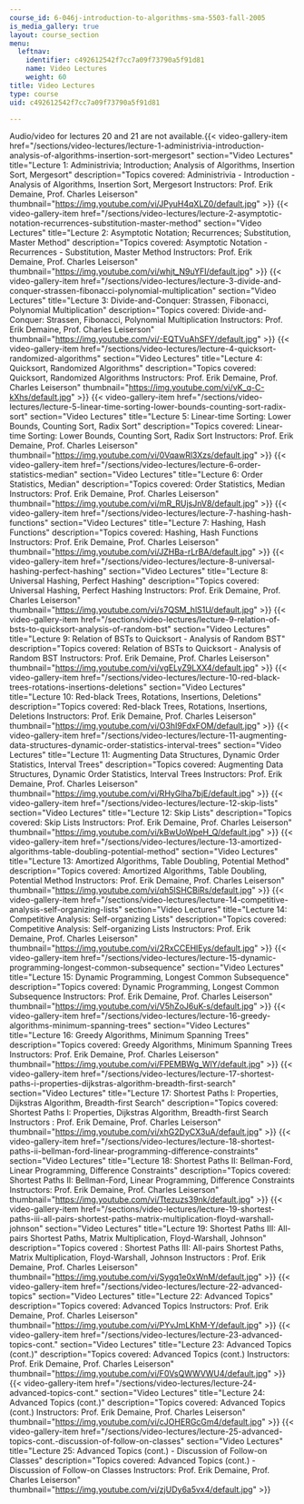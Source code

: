 ```yaml
---
course_id: 6-046j-introduction-to-algorithms-sma-5503-fall-2005
is_media_gallery: true
layout: course_section
menu:
  leftnav:
    identifier: c492612542f7cc7a09f73790a5f91d81
    name: Video Lectures
    weight: 60
title: Video Lectures
type: course
uid: c492612542f7cc7a09f73790a5f91d81

---
```


Audio/video for lectures 20 and 21 are not available.{{< video-gallery-item href="/sections/video-lectures/lecture-1-administrivia-introduction-analysis-of-algorithms-insertion-sort-mergesort" section="Video Lectures" title="Lecture 1: Administrivia; Introduction; Analysis of Algorithms, Insertion Sort, Mergesort" description="Topics covered: Administrivia - Introduction - Analysis of Algorithms, Insertion Sort, Mergesort Instructors: Prof. Erik Demaine, Prof. Charles Leiserson" thumbnail="https://img.youtube.com/vi/JPyuH4qXLZ0/default.jpg" >}} {{< video-gallery-item href="/sections/video-lectures/lecture-2-asymptotic-notation-recurrences-substitution-master-method" section="Video Lectures" title="Lecture 2: Asymptotic Notation; Recurrences; Substitution, Master Method" description="Topics covered: Asymptotic Notation - Recurrences - Substitution, Master Method Instructors: Prof. Erik Demaine, Prof. Charles Leiserson" thumbnail="https://img.youtube.com/vi/whjt_N9uYFI/default.jpg" >}} {{< video-gallery-item href="/sections/video-lectures/lecture-3-divide-and-conquer-strassen-fibonacci-polynomial-multiplication" section="Video Lectures" title="Lecture 3: Divide-and-Conquer: Strassen, Fibonacci, Polynomial Multiplication" description="Topics covered: Divide-and-Conquer: Strassen, Fibonacci, Polynomial Multiplication Instructors: Prof. Erik Demaine, Prof. Charles Leiserson" thumbnail="https://img.youtube.com/vi/-EQTVuAhSFY/default.jpg" >}} {{< video-gallery-item href="/sections/video-lectures/lecture-4-quicksort-randomized-algorithms" section="Video Lectures" title="Lecture 4: Quicksort, Randomized Algorithms" description="Topics covered: Quicksort, Randomized Algorithms Instructors: Prof. Erik Demaine, Prof. Charles Leiserson" thumbnail="https://img.youtube.com/vi/vK_q-C-kXhs/default.jpg" >}} {{< video-gallery-item href="/sections/video-lectures/lecture-5-linear-time-sorting-lower-bounds-counting-sort-radix-sort" section="Video Lectures" title="Lecture 5: Linear-time Sorting: Lower Bounds, Counting Sort, Radix Sort" description="Topics covered: Linear-time Sorting: Lower Bounds, Counting Sort, Radix Sort Instructors: Prof. Erik Demaine, Prof. Charles Leiserson" thumbnail="https://img.youtube.com/vi/0VqawRl3Xzs/default.jpg" >}} {{< video-gallery-item href="/sections/video-lectures/lecture-6-order-statistics-median" section="Video Lectures" title="Lecture 6: Order Statistics, Median" description="Topics covered: Order Statistics, Median Instructors: Prof. Erik Demaine, Prof. Charles Leiserson" thumbnail="https://img.youtube.com/vi/mR_RUjsJnV8/default.jpg" >}} {{< video-gallery-item href="/sections/video-lectures/lecture-7-hashing-hash-functions" section="Video Lectures" title="Lecture 7: Hashing, Hash Functions" description="Topics covered: Hashing, Hash Functions Instructors: Prof. Erik Demaine, Prof. Charles Leiserson" thumbnail="https://img.youtube.com/vi/JZHBa-rLrBA/default.jpg" >}} {{< video-gallery-item href="/sections/video-lectures/lecture-8-universal-hashing-perfect-hashing" section="Video Lectures" title="Lecture 8: Universal Hashing, Perfect Hashing" description="Topics covered: Universal Hashing, Perfect Hashing Instructors: Prof. Erik Demaine, Prof. Charles Leiserson" thumbnail="https://img.youtube.com/vi/s7QSM_hlS1U/default.jpg" >}} {{< video-gallery-item href="/sections/video-lectures/lecture-9-relation-of-bsts-to-quicksort-analysis-of-random-bst" section="Video Lectures" title="Lecture 9: Relation of BSTs to Quicksort - Analysis of Random BST" description="Topics covered: Relation of BSTs to Quicksort - Analysis of Random BST Instructors: Prof. Erik Demaine, Prof. Charles Leiserson" thumbnail="https://img.youtube.com/vi/vgELyZ9LXX4/default.jpg" >}} {{< video-gallery-item href="/sections/video-lectures/lecture-10-red-black-trees-rotations-insertions-deletions" section="Video Lectures" title="Lecture 10: Red-black Trees, Rotations, Insertions, Deletions" description="Topics covered: Red-black Trees, Rotations, Insertions, Deletions Instructors: Prof. Erik Demaine, Prof. Charles Leiserson" thumbnail="https://img.youtube.com/vi/O3hI9FdxFOM/default.jpg" >}} {{< video-gallery-item href="/sections/video-lectures/lecture-11-augmenting-data-structures-dynamic-order-statistics-interval-trees" section="Video Lectures" title="Lecture 11: Augmenting Data Structures, Dynamic Order Statistics, Interval Trees" description="Topics covered: Augmenting Data Structures, Dynamic Order Statistics, Interval Trees Instructors: Prof. Erik Demaine, Prof. Charles Leiserson" thumbnail="https://img.youtube.com/vi/RHyGlha7bjE/default.jpg" >}} {{< video-gallery-item href="/sections/video-lectures/lecture-12-skip-lists" section="Video Lectures" title="Lecture 12: Skip Lists" description="Topics covered: Skip Lists Instructors: Prof. Erik Demaine, Prof. Charles Leiserson" thumbnail="https://img.youtube.com/vi/kBwUoWpeH_Q/default.jpg" >}} {{< video-gallery-item href="/sections/video-lectures/lecture-13-amortized-algorithms-table-doubling-potential-method" section="Video Lectures" title="Lecture 13: Amortized Algorithms, Table Doubling, Potential Method" description="Topics covered: Amortized Algorithms, Table Doubling, Potential Method Instructors: Prof. Erik Demaine, Prof. Charles Leiserson" thumbnail="https://img.youtube.com/vi/qh5lSHCBiRs/default.jpg" >}} {{< video-gallery-item href="/sections/video-lectures/lecture-14-competitive-analysis-self-organizing-lists" section="Video Lectures" title="Lecture 14: Competitive Analysis: Self-organizing Lists" description="Topics covered: Competitive Analysis: Self-organizing Lists Instructors: Prof. Erik Demaine, Prof. Charles Leiserson" thumbnail="https://img.youtube.com/vi/2RxCCEHlEys/default.jpg" >}} {{< video-gallery-item href="/sections/video-lectures/lecture-15-dynamic-programming-longest-common-subsequence" section="Video Lectures" title="Lecture 15: Dynamic Programming, Longest Common Subsequence" description="Topics covered: Dynamic Programming, Longest Common Subsequence Instructors: Prof. Erik Demaine, Prof. Charles Leiserson" thumbnail="https://img.youtube.com/vi/V5hZoJ6uK-s/default.jpg" >}} {{< video-gallery-item href="/sections/video-lectures/lecture-16-greedy-algorithms-minimum-spanning-trees" section="Video Lectures" title="Lecture 16: Greedy Algorithms, Minimum Spanning Trees" description="Topics covered: Greedy Algorithms, Minimum Spanning Trees Instructors: Prof. Erik Demaine, Prof. Charles Leiserson" thumbnail="https://img.youtube.com/vi/FPEMBWg_WlY/default.jpg" >}} {{< video-gallery-item href="/sections/video-lectures/lecture-17-shortest-paths-i-properties-dijkstras-algorithm-breadth-first-search" section="Video Lectures" title="Lecture 17: Shortest Paths I: Properties, Dijkstras Algorithm, Breadth-first Search" description="Topics covered: Shortest Paths I: Properties, Dijkstras Algorithm, Breadth-first Search Instructors : Prof. Erik Demaine, Prof. Charles Leiserson" thumbnail="https://img.youtube.com/vi/xhG2DyCX3uA/default.jpg" >}} {{< video-gallery-item href="/sections/video-lectures/lecture-18-shortest-paths-ii-bellman-ford-linear-programming-difference-constraints" section="Video Lectures" title="Lecture 18: Shortest Paths II: Bellman-Ford, Linear Programming, Difference Constraints" description="Topics covered: Shortest Paths II: Bellman-Ford, Linear Programming, Difference Constraints Instructors: Prof. Erik Demaine, Prof. Charles Leiserson" thumbnail="https://img.youtube.com/vi/Ttezuzs39nk/default.jpg" >}} {{< video-gallery-item href="/sections/video-lectures/lecture-19-shortest-paths-iii-all-pairs-shortest-paths-matrix-multiplication-floyd-warshall-johnson" section="Video Lectures" title="Lecture 19: Shortest Paths III: All-pairs Shortest Paths, Matrix Multiplication, Floyd-Warshall, Johnson" description="Topics covered : Shortest Paths III: All-pairs Shortest Paths, Matrix Multiplication, Floyd-Warshall, Johnson Instructors : Prof. Erik Demaine, Prof. Charles Leiserson" thumbnail="https://img.youtube.com/vi/Sygq1e0xWnM/default.jpg" >}} {{< video-gallery-item href="/sections/video-lectures/lecture-22-advanced-topics" section="Video Lectures" title="Lecture 22: Advanced Topics" description="Topics covered: Advanced Topics Instructors: Prof. Erik Demaine, Prof. Charles Leiserson" thumbnail="https://img.youtube.com/vi/PYvJmLKhM-Y/default.jpg" >}} {{< video-gallery-item href="/sections/video-lectures/lecture-23-advanced-topics-cont." section="Video Lectures" title="Lecture 23: Advanced Topics (cont.)" description="Topics covered: Advanced Topics (cont.) Instructors: Prof. Erik Demaine, Prof. Charles Leiserson" thumbnail="https://img.youtube.com/vi/F0VsQWWVWU4/default.jpg" >}} {{< video-gallery-item href="/sections/video-lectures/lecture-24-advanced-topics-cont." section="Video Lectures" title="Lecture 24: Advanced Topics (cont.)" description="Topics covered: Advanced Topics (cont.) Instructors: Prof. Erik Demaine, Prof. Charles Leiserson" thumbnail="https://img.youtube.com/vi/cJOHERGcGm4/default.jpg" >}} {{< video-gallery-item href="/sections/video-lectures/lecture-25-advanced-topics-cont.-discussion-of-follow-on-classes" section="Video Lectures" title="Lecture 25: Advanced Topics (cont.) - Discussion of Follow-on Classes" description="Topics covered: Advanced Topics (cont.) - Discussion of Follow-on Classes Instructors: Prof. Erik Demaine, Prof. Charles Leiserson" thumbnail="https://img.youtube.com/vi/zjUDy6a5vx4/default.jpg" >}}
